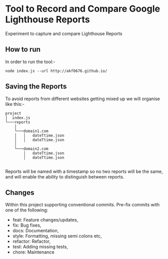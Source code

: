 # Tool to Record and Compare Google Lighthouse Reports

Experiment to capture and compare Lighthouse Reports

## How to run

In order to run the tool:-

`node index.js --url http://akf0676.github.io/`

## Saving the Reports

To avoid reports from different websites getting mixed up we will organise like this:-

```ASCII
project
│  index.js
└───reports
    │
    └───domain1.com
    │   │   dateTtime.json
    │   │   dateTtime.json
    │
    └───domain2.com
        │   dateTtime.json
        │   dateTtime.json


```

Reports will be named with a timestamp so no two reports will be the same, and will enable the ability to distinguish between reports.

## Changes

Within this project supporting conventional commits.
Pre-fix commits with one of the following:

- feat: Feature changes/updates,
- fix: Bug fixes,
- docs: Documentation,
- style: Formatting, missing semi colons etc,
- refactor: Refactor,
- test: Adding missing tests,
- chore: Maintenance
